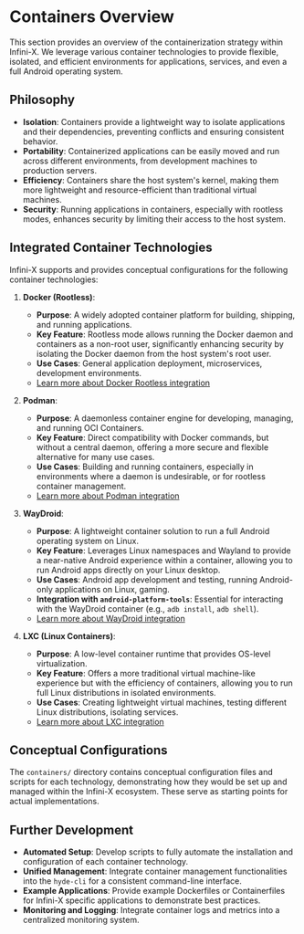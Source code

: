 
# Containers Overview

This section provides an overview of the containerization strategy within Infini-X. We leverage various container technologies to provide flexible, isolated, and efficient environments for applications, services, and even a full Android operating system.

## Philosophy

-   **Isolation**: Containers provide a lightweight way to isolate applications and their dependencies, preventing conflicts and ensuring consistent behavior.
-   **Portability**: Containerized applications can be easily moved and run across different environments, from development machines to production servers.
-   **Efficiency**: Containers share the host system's kernel, making them more lightweight and resource-efficient than traditional virtual machines.
-   **Security**: Running applications in containers, especially with rootless modes, enhances security by limiting their access to the host system.

## Integrated Container Technologies

Infini-X supports and provides conceptual configurations for the following container technologies:

1.  **Docker (Rootless)**:
    -   **Purpose**: A widely adopted container platform for building, shipping, and running applications.
    -   **Key Feature**: Rootless mode allows running the Docker daemon and containers as a non-root user, significantly enhancing security by isolating the Docker daemon from the host system's root user.
    -   **Use Cases**: General application deployment, microservices, development environments.
    -   [Learn more about Docker Rootless integration](containers/docker_rootless.md)

2.  **Podman**:
    -   **Purpose**: A daemonless container engine for developing, managing, and running OCI Containers.
    -   **Key Feature**: Direct compatibility with Docker commands, but without a central daemon, offering a more secure and flexible alternative for many use cases.
    -   **Use Cases**: Building and running containers, especially in environments where a daemon is undesirable, or for rootless container management.
    -   [Learn more about Podman integration](containers/podman.md)

3.  **WayDroid**:
    -   **Purpose**: A lightweight container solution to run a full Android operating system on Linux.
    -   **Key Feature**: Leverages Linux namespaces and Wayland to provide a near-native Android experience within a container, allowing you to run Android apps directly on your Linux desktop.
    -   **Use Cases**: Android app development and testing, running Android-only applications on Linux, gaming.
    -   **Integration with `android-platform-tools`**: Essential for interacting with the WayDroid container (e.g., `adb install`, `adb shell`).
    -   [Learn more about WayDroid integration](containers/waydroid.md)

4.  **LXC (Linux Containers)**:
    -   **Purpose**: A low-level container runtime that provides OS-level virtualization.
    -   **Key Feature**: Offers a more traditional virtual machine-like experience but with the efficiency of containers, allowing you to run full Linux distributions in isolated environments.
    -   **Use Cases**: Creating lightweight virtual machines, testing different Linux distributions, isolating services.
    -   [Learn more about LXC integration](containers/lxc.md)

## Conceptual Configurations

The `containers/` directory contains conceptual configuration files and scripts for each technology, demonstrating how they would be set up and managed within the Infini-X ecosystem. These serve as starting points for actual implementations.

## Further Development

-   **Automated Setup**: Develop scripts to fully automate the installation and configuration of each container technology.
-   **Unified Management**: Integrate container management functionalities into the `hyde-cli` for a consistent command-line interface.
-   **Example Applications**: Provide example Dockerfiles or Containerfiles for Infini-X specific applications to demonstrate best practices.
-   **Monitoring and Logging**: Integrate container logs and metrics into a centralized monitoring system.
